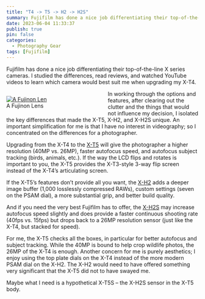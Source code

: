 ```yaml
---
title: "T4 -> T5 -> H2 -> H2S"
summary: Fujifilm has done a nice job differentiating their top-of-the-line X series cameras. I studied the differences, read reviews, and watched YouTube videos to learn which camera would best suit me when upgrading my X-T4.
date: 2023-06-04 11:33:37
publish: true
pin: false
categories:
  - Photography Gear
tags: [Fujifilm]
---
```


Fujifilm has done a nice job differentiating their top-of-the-line X series cameras. I studied the differences, read reviews, and watched YouTube videos to learn which camera would best suit me when upgrading my X-T4.

<!--more-->

<figure style="float: left; width: 50%; margin: 1em 1em 1em 0em"><a href="/assets/images/wp-content/uploads/2023/10/XF-16-55-2.png"><img src="/assets/images/wp-content/uploads/2023/10/XF-16-55-2.png" alt="A Fujinon Len"></a><figcaption>A Fujinon Lens</figcaption></figure>

In working through the options and features, after clearing out the clutter and the things that would not influence my decision, I isolated the key differences that made the X-T5, X-H2, and X-H2S unique. An important simplification for me is that I have no interest in videography; so I concentrated on the differences for a photographer.

Upgrading from the X-T4 to the [X-T5](https://fujifilm-x.com/global/products/cameras/x-t5/) will give the photographer a higher resolution (40MP vs. 26MP), faster autofocus speed, and autofocus subject tracking (birds, animals, etc.). If the way the LCD flips and rotates is important to you, the X-T5 provides the X-T3-style 3-way flip screen instead of the X-T4’s articulating screen.

If the X-T5’s features don’t provide all you want, the [X-H2](https://fujifilm-x.com/global/products/cameras/x-h2/) adds a deeper image buffer (1,000 losslessly compressed RAWs), custom settings (seven on the PSAM dial), a more substantial grip, and better build quality.

And if you need the very best Fujifilm has to offer, the [X-H2S](https://fujifilm-x.com/global/products/cameras/x-h2s/) may increase autofocus speed slightly and does provide a faster continuous shooting rate (40fps vs. 15fps) but drops back to a 26MP resolution sensor (just like the X-T4, but stacked for speed).

For me, the X-T5 checks all the boxes, in particular for better autofocus and subject tracking. While the 40MP is bound to help crop wildlife photos, the 26MP of the X-T4 is enough. Another concern for me is purely aesthetics; I enjoy using the top plate dials on the X-T4 instead of the more modern PSAM dial on the X-H2. The X-H2 would need to have offered something very significant that the X-T5 did not to have swayed me.

Maybe what I need is a hypothetical X-T5S – the X-H2S sensor in the X-T5 body.
